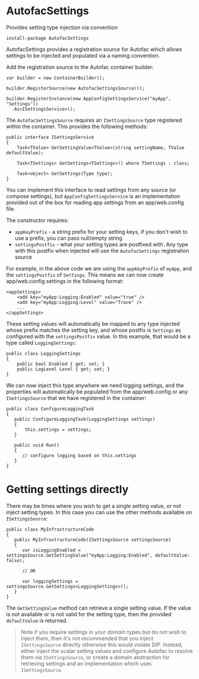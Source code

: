 # AutofacSettings

Provides setting type injection via convention

```
install-package AutofacSettings
```

AutofacSettings provides a registration source for Autofac which allows settings to be injected and populated via a naming convention.

Add the registration source to the Autofac container builder:

```
var builder = new ContainerBuilder();

builder.RegisterSource(new AutofacSettingsSource());

builder.RegisterInstance(new AppConfigSettingsService("myApp", "Settings"))
  .As<ISettingsService>();
```

The `AutofacSettingsSource` requires an `ISettingsSource` type registered within the container. This provides the following methods:

```
public interface ISettingsService
{
    Task<TValue> GetSettingValue<TValue>(string settingName, TValue defaultValue);

    Task<TSettings> GetSettings<TSettings>() where TSettings : class;

    Task<object> GetSettings(Type type);
}
```

You can implement this interface to read settings from any source (or compose settings), but `AppConfigSettingsService` is an implementation provided out of the box for reading app settings from an app/web.config file. 

The constructor requires:
* `appKeyPrefix` - a string prefix for your setting keys, if you don't wish to use a prefix, you can pass null/empty string
* `settingsPostfix` - what your setting types are postfixed with. Any type with this postfix when injected will use the `AutofacSettings` registration source

For example, in the above code we are using the `appKeyPrefix` of `myApp`, and the `settingsPostfix` of `Settings`. This means we can now create app/web.config settings in the following format:

```
<appSettings>
    <add key="myApp:Logging:Enabled" value="true" />
    <add key="myApp:Logging:Level" value="Trace" />
    ...
</appSettings>
```

These setting values will automatically be mapped to any type injected whose prefix matches the setting key, and whose postfix is `Settings` as configured with the `settingsPostfix` value. In this example, that would be a type called `LoggingSettings`:

```
public class LoggingSettings
{
    public bool Enabled { get; set; }
    public LogLevel Level { get; set; }
}
```

We can now inject this type anywhere we need logging settings, and the properties will automatically be populated from the app/web.config or any `ISettingsSource` that we have registered in the container:

```
public class ConfigureLoggingTask
{
   public ConfigureLoggingTask(LoggingSettings settings)
   {
       this.settings = settings;
   }
   
   public void Run()
   {
      // configure logging based on this.settings
   }
}
```

# Getting settings directly

There may be times where you wish to get a single setting value, or not inject setting types. In this case you can use the other methods available on `ISettingsSource`:

```
public class MyInfrastructureCode
{
   public MyInfrastructureCode(ISettingsSource settingsSource)
   {
      var isLoggingEnabled = settingsSource.GetSettingValue("myApp:Logging:Enabled", defaultValue: false);
      
      // OR
      
      var loggingSettings = settingsSource.GetSettings<LoggingSettings>();      
   }
}
```

The `GetSettingValue` method can retrieve a single setting value. If the value is not available or is not valid for the setting type, then the provided `defaultValue` is returned.

> Note if you require settings in your *domain* types but do not wish to inject them, then it's not recommended that you inject `ISettingsSource` directly otherwise this would violate DIP. Instead, either inject the scalar setting values and configure Autofac to resolve them via `ISettingsSource`, or create a domain abstraction for retrieving settings and an implementation which uses `ISettingsSource`.
